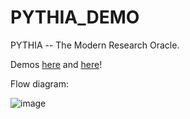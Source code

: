 # PYTHIA_DEMO
PYTHIA -- The Modern Research Oracle.

Demos [here](https://youtu.be/F-nd4piORpo?si=ydXg8UJWaMRSHhVU) and [here](https://youtu.be/TR_Aldde5Ls?si=tqJ2pcri2anX0S5S)!

Flow diagram:

![image](https://github.com/user-attachments/assets/16c27652-0567-468d-8833-eed2863bb0a6)
